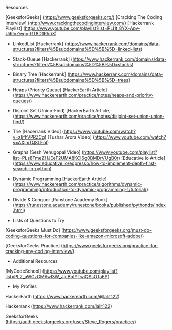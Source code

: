
Resources 


[GeeksforGeeks] (https://www.geeksforgeeks.org/)
[Cracking The Coding Interview] (http://www.crackingthecodinginterview.com/)
[Hackerrank Playlist] (https://www.youtube.com/playlist?list=PLI1t_8YX-Apv-UiRlnZwqqrRT8D1RhriX)


- LinkedList 
    [Hackerrank] (https://www.hackerrank.com/domains/data-structures?filters%5Bsubdomains%5D%5B%5D=linked-lists)

- Stack-Queue 
    [Hackerrank] (https://www.hackerrank.com/domains/data-structures?filters%5Bsubdomains%5D%5B%5D=stacks)

- Binary Tree 
    [Hackerrank] (https://www.hackerrank.com/domains/data-structures?filters%5Bsubdomains%5D%5B%5D=trees)

- Heaps (Priority Queue)
    [HackerEarth Article] (https://www.hackerearth.com/practice/notes/heaps-and-priority-queues/)

- Disjoint Set (Union-Find) 
    [HackerEarth Article] (https://www.hackerearth.com/practice/notes/disjoint-set-union-union-find/)

- Trie
    [Hacerrank Video] (https://www.youtube.com/watch?v=zIjfhVPRZCg)
    [Tushar Arora Video] (https://www.youtube.com/watch?v=AXjmTQ8LEoI)

- Graphs
    [Sesh Venugopal Video] (https://www.youtube.com/playlist?list=PLs8TmeZHJEeF2UMA8KCI6g0BMDrVUgB0r)
    [Educative io Article] (https://www.educative.io/edpresso/how-to-implement-depth-first-search-in-python)

- Dynamic Programming 
    [HackerEarth Article] (https://www.hackerearth.com/practice/algorithms/dynamic-programming/introduction-to-dynamic-programming-1/tutorial/)

- Divide & Conquor 
    [Runstone Academy Book] (https://runestone.academy/runestone/books/published/pythonds/index.html)


- Lists of Questions to Try 

[GeeksforGeeks Must Do] (https://www.geeksforgeeks.org/must-do-coding-questions-for-companies-like-amazon-microsoft-adobe/)

[GeeksforGeeks Practice] (https://www.geeksforgeeks.org/practice-for-cracking-any-coding-interview/)


- Additional Resources

[MyCodeSchool] (https://www.youtube.com/playlist?list=PL2_aWCzGMAwI3W_JlcBbtYTwiQSsOTa6P)


- My Profiles 

HackerEarth (https://www.hackerearth.com/@lalit122)

Hackerrank (https://www.hackerrank.com/lalit122)

GeeksforGeeks (https://auth.geeksforgeeks.org/user/Steve_Rogers/practice/)

